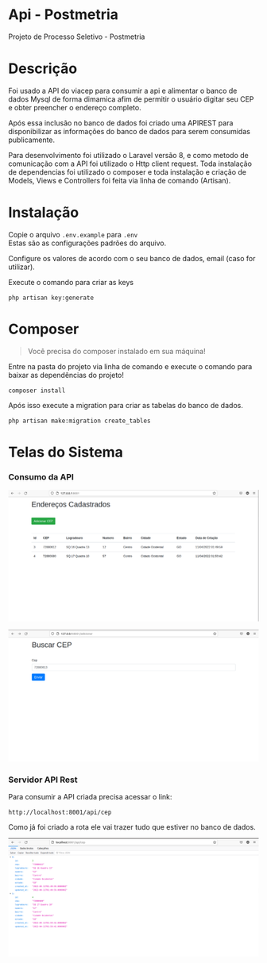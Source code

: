
# Api - Postmetria
Projeto de Processo Seletivo - Postmetria

# Descrição
Foi usado a API do viacep para consumir a api e alimentar o banco de dados Mysql de forma dimamica afim de permitir o usuário digitar seu CEP e obter preencher o
endereço completo.

Após essa inclusão no banco de dados foi criado uma APIREST para disponibilizar as informações do banco de dados para serem consumidas publicamente.

Para desenvolvimento foi utilizado o Laravel versão 8, e como metodo de comunicação com a API foi utilizado o Http client request.
Toda instalação de dependencias foi utilizado o composer e toda instalação e criação de Models, Views e Controllers foi feita via linha de comando (Artisan).

# Instalação

Copie o arquivo `.env.example` para `.env`\
Estas são as configurações padrões do arquivo.

Configure os valores de acordo com o seu banco de dados, email (caso for utilizar).

Execute o comando para criar as keys

```shell
php artisan key:generate
```

# Composer

>Você precisa do composer instalado em sua máquina!

Entre na pasta do projeto via linha de comando e execute o comando para baixar as dependências do projeto!

```shell
composer install
```

Após isso execute a migration para criar as tabelas do banco de dados.

```shell
php artisan make:migration create_tables 
```

# Telas do Sistema

### Consumo da API

![print](https://github.com/marcosyamashita/api-postmetria/blob/ff9f422518dd9e83d6d3a22c51d279d2f434db3d/public/img/tela1.png)

![print](https://github.com/marcosyamashita/api-postmetria/blob/ff9f422518dd9e83d6d3a22c51d279d2f434db3d/public/img/tela02.png)

### Servidor API Rest

Para consumir a API criada precisa acessar o link:

```shell
http://localhost:8001/api/cep
```
Como já foi criado a rota ele vai trazer tudo que estiver no banco de dados.

![print](https://github.com/marcosyamashita/api-postmetria/blob/ff9f422518dd9e83d6d3a22c51d279d2f434db3d/public/img/api_rest.png)

